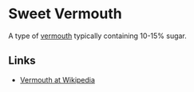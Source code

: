 # Sweet Vermouth

A type of [vermouth]() typically containing 10-15% sugar.

## Links

- [Vermouth at Wikipedia](https://en.wikipedia.org/wiki/Vermouth)